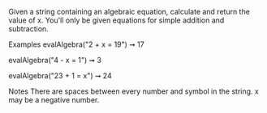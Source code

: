 Given a string containing an algebraic equation, calculate and return the value of x. You'll only be given equations for simple addition and subtraction.

Examples
evalAlgebra("2 + x = 19") ➞ 17

evalAlgebra("4 - x = 1") ➞ 3

evalAlgebra("23 + 1 = x") ➞ 24

Notes
There are spaces between every number and symbol in the string.
x may be a negative number.